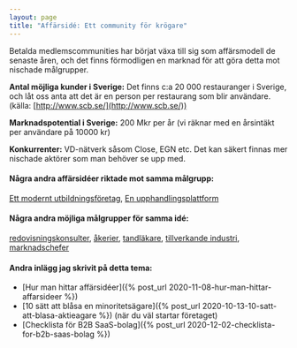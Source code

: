 ```yaml
---
layout: page
title: "Affärsidé: Ett community för krögare"
---
```

Betalda medlemscommunities har börjat växa till sig som affärsmodell de senaste åren, och det finns förmodligen en marknad för att göra detta mot nischade målgrupper.

**Antal möjliga kunder i Sverige:** Det finns c:a 20 000 restauranger i Sverige, och låt oss anta att det är en person per restaurang som blir användare.(källa: [http://www.scb.se/](http://www.scb.se/))

**Marknadspotential i Sverige:** 200 Mkr per år (vi räknar med en årsintäkt per användare på 10000 kr)

**Konkurrenter:** VD-nätverk såsom Close, EGN etc. Det kan säkert finnas mer nischade aktörer som man behöver se upp med.

#### Några andra affärsidéer riktade mot samma målgrupp:
[Ett modernt utbildningsföretag](/affarsideer/ett-modernt-utbildningsforetag-riktat-mot-krogare/), [En upphandlingsplattform](/affarsideer/en-upphandlingsplattform-for-krogare/)


#### Några andra möjliga målgrupper för samma idé:
[redovisningskonsulter](/affarsideer/ett-community-for-redovisningskonsulter/), [åkerier](/affarsideer/ett-community-for-akerier/), [tandläkare](/affarsideer/ett-community-for-tandlakare/), [tillverkande industri](/affarsideer/ett-community-for-tillverkande-industri/), [marknadschefer](/affarsideer/ett-community-for-marknadschefer/)

#### Andra inlägg jag skrivit på detta tema:
- [Hur man hittar affärsidéer]({% post_url 2020-11-08-hur-man-hittar-affarsideer %})
- [10 sätt att blåsa en minoritetsägare]({% post_url 2020-10-13-10-satt-att-blasa-aktieagare %}) (när du väl startar företaget)
- [Checklista för B2B SaaS-bolag]({% post_url 2020-12-02-checklista-for-b2b-saas-bolag %})


